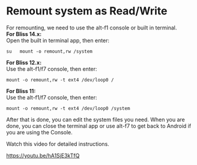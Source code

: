 # Remount system as Read/Write

For remounting, we need to use the alt-f1 console or built in terminal.   
**For Bliss 14.x:**  
Open the built in terminal app, then enter:

`su  
mount -o remount,rw /system`

**For Bliss 12.x:**  
Use the alt-f1/f7 console, then enter:

`mount -o remount,rw -t ext4 /dev/loop0 /`  
  
**For Bliss 11:**  
Use the alt-f1/f7 console, then enter:

`mount -o remount,rw -t ext4 /dev/loop0 /system`  
  
After that is done, you can edit the system files you need. When you are done, you can close the terminal app or use alt-f7 to get back to Android if you are using the Console.

Watch this video for detailed instructions.

https://youtu.be/hA1SjE3kTfQ
